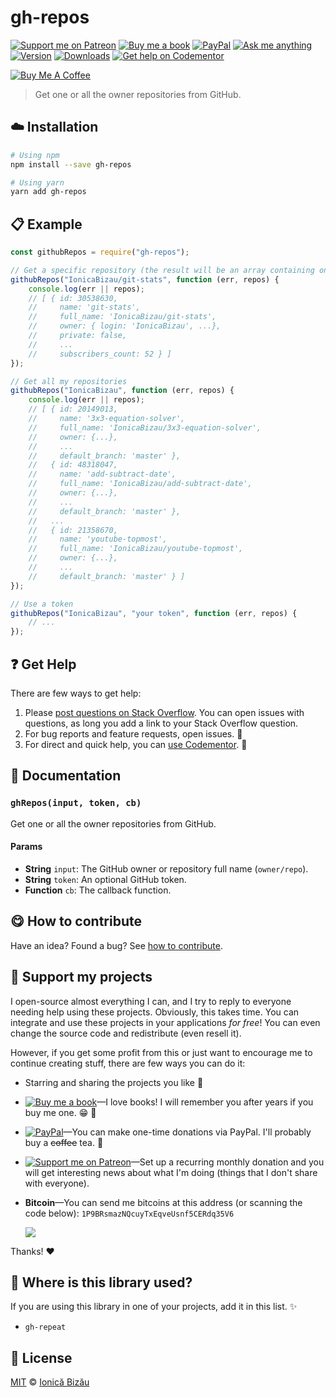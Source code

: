 <!-- Please do not edit this file. Edit the `blah` field in the `package.json` instead. If in doubt, open an issue. -->


















# gh-repos

 [![Support me on Patreon][badge_patreon]][patreon] [![Buy me a book][badge_amazon]][amazon] [![PayPal][badge_paypal_donate]][paypal-donations] [![Ask me anything](https://img.shields.io/badge/ask%20me-anything-1abc9c.svg)](https://github.com/IonicaBizau/ama) [![Version](https://img.shields.io/npm/v/gh-repos.svg)](https://www.npmjs.com/package/gh-repos) [![Downloads](https://img.shields.io/npm/dt/gh-repos.svg)](https://www.npmjs.com/package/gh-repos) [![Get help on Codementor](https://cdn.codementor.io/badges/get_help_github.svg)](https://www.codementor.io/@johnnyb?utm_source=github&utm_medium=button&utm_term=johnnyb&utm_campaign=github)

<a href="https://www.buymeacoffee.com/H96WwChMy" target="_blank"><img src="https://www.buymeacoffee.com/assets/img/custom_images/yellow_img.png" alt="Buy Me A Coffee"></a>







> Get one or all the owner repositories from GitHub.

















## :cloud: Installation

```sh
# Using npm
npm install --save gh-repos

# Using yarn
yarn add gh-repos
```













## :clipboard: Example



```js
const githubRepos = require("gh-repos");

// Get a specific repository (the result will be an array containing one element)
githubRepos("IonicaBizau/git-stats", function (err, repos) {
    console.log(err || repos);
    // [ { id: 30538630,
    //     name: 'git-stats',
    //     full_name: 'IonicaBizau/git-stats',
    //     owner: { login: 'IonicaBizau', ...},
    //     private: false,
    //     ...
    //     subscribers_count: 52 } ]
});

// Get all my repositories
githubRepos("IonicaBizau", function (err, repos) {
    console.log(err || repos);
    // [ { id: 20149013,
    //     name: '3x3-equation-solver',
    //     full_name: 'IonicaBizau/3x3-equation-solver',
    //     owner: {...},
    //     ...
    //     default_branch: 'master' },
    //   { id: 48318047,
    //     name: 'add-subtract-date',
    //     full_name: 'IonicaBizau/add-subtract-date',
    //     owner: {...},
    //     ...
    //     default_branch: 'master' },
    //   ...
    //   { id: 21358670,
    //     name: 'youtube-topmost',
    //     full_name: 'IonicaBizau/youtube-topmost',
    //     owner: {...},
    //     ...
    //     default_branch: 'master' } ]
});

// Use a token
githubRepos("IonicaBizau", "your token", function (err, repos) {
    // ...
});
```












## :question: Get Help

There are few ways to get help:



 1. Please [post questions on Stack Overflow](https://stackoverflow.com/questions/ask). You can open issues with questions, as long you add a link to your Stack Overflow question.
 2. For bug reports and feature requests, open issues. :bug:
 3. For direct and quick help, you can [use Codementor](https://www.codementor.io/johnnyb). :rocket:







## :memo: Documentation


### `ghRepos(input, token, cb)`
Get one or all the owner repositories from GitHub.

#### Params

- **String** `input`: The GitHub owner or repository full name (`owner/repo`).
- **String** `token`: An optional GitHub token.
- **Function** `cb`: The callback function.














## :yum: How to contribute
Have an idea? Found a bug? See [how to contribute][contributing].


## :sparkling_heart: Support my projects
I open-source almost everything I can, and I try to reply to everyone needing help using these projects. Obviously,
this takes time. You can integrate and use these projects in your applications *for free*! You can even change the source code and redistribute (even resell it).

However, if you get some profit from this or just want to encourage me to continue creating stuff, there are few ways you can do it:


 - Starring and sharing the projects you like :rocket:
 - [![Buy me a book][badge_amazon]][amazon]—I love books! I will remember you after years if you buy me one. :grin: :book:
 - [![PayPal][badge_paypal]][paypal-donations]—You can make one-time donations via PayPal. I'll probably buy a ~~coffee~~ tea. :tea:
 - [![Support me on Patreon][badge_patreon]][patreon]—Set up a recurring monthly donation and you will get interesting news about what I'm doing (things that I don't share with everyone).
 - **Bitcoin**—You can send me bitcoins at this address (or scanning the code below): `1P9BRsmazNQcuyTxEqveUsnf5CERdq35V6`

    ![](https://i.imgur.com/z6OQI95.png)


Thanks! :heart:
















## :dizzy: Where is this library used?
If you are using this library in one of your projects, add it in this list. :sparkles:

 - `gh-repeat`











## :scroll: License

[MIT][license] © [Ionică Bizău][website]






[license]: /LICENSE
[website]: https://ionicabizau.net
[contributing]: /CONTRIBUTING.md
[docs]: /DOCUMENTATION.md
[badge_patreon]: https://ionicabizau.github.io/badges/patreon.svg
[badge_amazon]: https://ionicabizau.github.io/badges/amazon.svg
[badge_paypal]: https://ionicabizau.github.io/badges/paypal.svg
[badge_paypal_donate]: https://ionicabizau.github.io/badges/paypal_donate.svg
[patreon]: https://www.patreon.com/ionicabizau
[amazon]: http://amzn.eu/hRo9sIZ
[paypal-donations]: https://www.paypal.com/cgi-bin/webscr?cmd=_s-xclick&hosted_button_id=RVXDDLKKLQRJW
